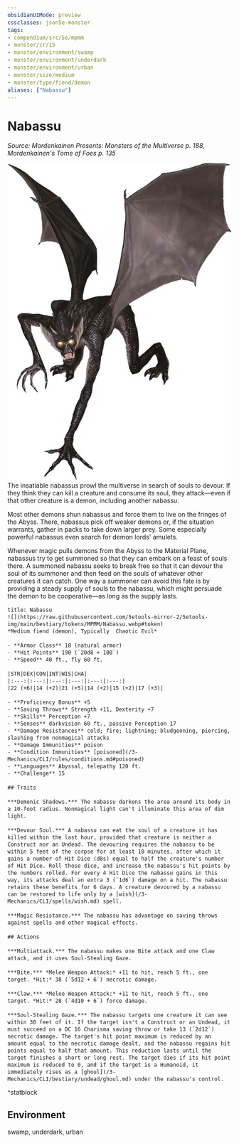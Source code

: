 ```yaml
---
obsidianUIMode: preview
cssclasses: json5e-monster
tags:
- compendium/src/5e/mpmm
- monster/cr/15
- monster/environment/swamp
- monster/environment/underdark
- monster/environment/urban
- monster/size/medium
- monster/type/fiend/demon
aliases: ["Nabassu"]
---
```

# Nabassu
*Source: Mordenkainen Presents: Monsters of the Multiverse p. 188, Mordenkainen's Tome of Foes p. 135*  

![](https://raw.githubusercontent.com/5etools-mirror-2/5etools-img/main/bestiary/MPMM/Nabassu.webp#right)  
The insatiable nabassus prowl the multiverse in search of souls to devour. If they think they can kill a creature and consume its soul, they attack—even if that other creature is a demon, including another nabassu.

Most other demons shun nabassus and force them to live on the fringes of the Abyss. There, nabassus pick off weaker demons or, if the situation warrants, gather in packs to take down larger prey. Some especially powerful nabassus even search for demon lords' amulets.

Whenever magic pulls demons from the Abyss to the Material Plane, nabassus try to get summoned so that they can embark on a feast of souls there. A summoned nabassu seeks to break free so that it can devour the soul of its summoner and then feed on the souls of whatever other creatures it can catch. One way a summoner can avoid this fate is by providing a steady supply of souls to the nabassu, which might persuade the demon to be cooperative—as long as the supply lasts.


```ad-statblock
title: Nabassu
![](https://raw.githubusercontent.com/5etools-mirror-2/5etools-img/main/bestiary/tokens/MPMM/Nabassu.webp#token)
*Medium fiend (demon), Typically  Chaotic Evil*

- **Armor Class** 18 (natural armor)
- **Hit Points** 190 (`20d8 + 100`) 
- **Speed** 40 ft., fly 60 ft.

|STR|DEX|CON|INT|WIS|CHA|
|:---:|:---:|:---:|:---:|:---:|:---:|
|22 (+6)|14 (+2)|21 (+5)|14 (+2)|15 (+2)|17 (+3)|

- **Proficiency Bonus** +5
- **Saving Throws** Strength +11, Dexterity +7
- **Skills** Perception +7
- **Senses** darkvision 60 ft., passive Perception 17
- **Damage Resistances** cold; fire; lightning; bludgeoning, piercing, slashing from nonmagical attacks
- **Damage Immunities** poison
- **Condition Immunities** [poisoned](/3-Mechanics/CLI/rules/conditions.md#poisoned)
- **Languages** Abyssal, telepathy 120 ft.
- **Challenge** 15

## Traits

***Demonic Shadows.*** The nabassu darkens the area around its body in a 10-foot radius. Nonmagical light can't illuminate this area of dim light.

***Devour Soul.*** A nabassu can eat the soul of a creature it has killed within the last hour, provided that creature is neither a Construct nor an Undead. The devouring requires the nabassu to be within 5 feet of the corpse for at least 10 minutes, after which it gains a number of Hit Dice (d8s) equal to half the creature's number of Hit Dice. Roll those dice, and increase the nabassu's hit points by the numbers rolled. For every 4 Hit Dice the nabassu gains in this way, its attacks deal an extra 3 (`1d6`) damage on a hit. The nabassu retains these benefits for 6 days. A creature devoured by a nabassu can be restored to life only by a [wish](/3-Mechanics/CLI/spells/wish.md) spell.

***Magic Resistance.*** The nabassu has advantage on saving throws against spells and other magical effects.

## Actions

***Multiattack.*** The nabassu makes one Bite attack and one Claw attack, and it uses Soul-Stealing Gaze.

***Bite.*** *Melee Weapon Attack:* +11 to hit, reach 5 ft., one target. *Hit:* 38 (`5d12 + 6`) necrotic damage.

***Claw.*** *Melee Weapon Attack:* +11 to hit, reach 5 ft., one target. *Hit:* 28 (`4d10 + 6`) force damage.

***Soul-Stealing Gaze.*** The nabassu targets one creature it can see within 30 feet of it. If the target isn't a Construct or an Undead, it must succeed on a DC 16 Charisma saving throw or take 13 (`2d12`) necrotic damage. The target's hit point maximum is reduced by an amount equal to the necrotic damage dealt, and the nabassu regains hit points equal to half that amount. This reduction lasts until the target finishes a short or long rest. The target dies if its hit point maximum is reduced to 0, and if the target is a Humanoid, it immediately rises as a [ghoul](/3-Mechanics/CLI/bestiary/undead/ghoul.md) under the nabassu's control.
```
^statblock

## Environment

swamp, underdark, urban
